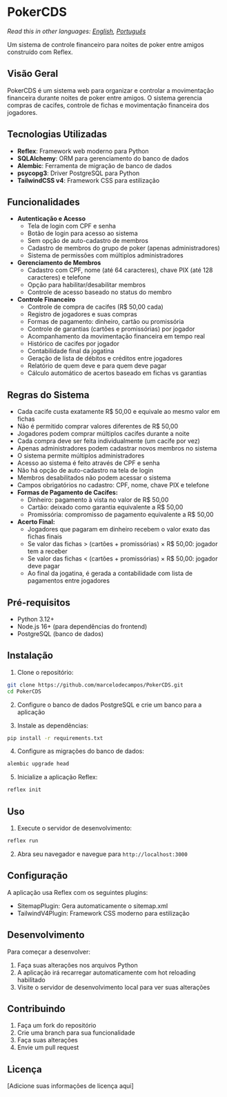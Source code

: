 # PokerCDS

*Read this in other languages: [English](README.en.md), [Português](README.md)*

Um sistema de controle financeiro para noites de poker entre amigos construído com Reflex.

## Visão Geral

PokerCDS é um sistema web para organizar e controlar a movimentação financeira durante noites de poker entre amigos. O sistema gerencia compras de cacifes, controle de fichas e movimentação financeira dos jogadores.

## Tecnologias Utilizadas

- **Reflex**: Framework web moderno para Python
- **SQLAlchemy**: ORM para gerenciamento do banco de dados
- **Alembic**: Ferramenta de migração de banco de dados
- **psycopg3**: Driver PostgreSQL para Python
- **TailwindCSS v4**: Framework CSS para estilização

## Funcionalidades

- **Autenticação e Acesso**
  - Tela de login com CPF e senha
  - Botão de login para acesso ao sistema
  - Sem opção de auto-cadastro de membros
  - Cadastro de membros do grupo de poker (apenas administradores)
  - Sistema de permissões com múltiplos administradores
- **Gerenciamento de Membros**
  - Cadastro com CPF, nome (até 64 caracteres), chave PIX (até 128 caracteres) e telefone
  - Opção para habilitar/desabilitar membros
  - Controle de acesso baseado no status do membro
- **Controle Financeiro**
  - Controle de compra de cacifes (R$ 50,00 cada)
  - Registro de jogadores e suas compras
  - Formas de pagamento: dinheiro, cartão ou promissória
  - Controle de garantias (cartões e promissórias) por jogador
  - Acompanhamento da movimentação financeira em tempo real
  - Histórico de cacifes por jogador
  - Contabilidade final da jogatina
  - Geração de lista de débitos e créditos entre jogadores
  - Relatório de quem deve e para quem deve pagar
  - Cálculo automático de acertos baseado em fichas vs garantias

## Regras do Sistema

- Cada cacife custa exatamente R$ 50,00 e equivale ao mesmo valor em fichas
- Não é permitido comprar valores diferentes de R$ 50,00
- Jogadores podem comprar múltiplos cacifes durante a noite
- Cada compra deve ser feita individualmente (um cacife por vez)
- Apenas administradores podem cadastrar novos membros no sistema
- O sistema permite múltiplos administradores
- Acesso ao sistema é feito através de CPF e senha
- Não há opção de auto-cadastro na tela de login
- Membros desabilitados não podem acessar o sistema
- Campos obrigatórios no cadastro: CPF, nome, chave PIX e telefone
- **Formas de Pagamento de Cacifes:**
  - Dinheiro: pagamento à vista no valor de R$ 50,00
  - Cartão: deixado como garantia equivalente a R$ 50,00
  - Promissória: compromisso de pagamento equivalente a R$ 50,00
- **Acerto Final:**
  - Jogadores que pagaram em dinheiro recebem o valor exato das fichas finais
  - Se valor das fichas > (cartões + promissórias) × R$ 50,00: jogador tem a receber
  - Se valor das fichas < (cartões + promissórias) × R$ 50,00: jogador deve pagar
  - Ao final da jogatina, é gerada a contabilidade com lista de pagamentos entre jogadores

## Pré-requisitos

- Python 3.12+
- Node.js 16+ (para dependências do frontend)
- PostgreSQL (banco de dados)

## Instalação

1. Clone o repositório:
```bash
git clone https://github.com/marcelodecampos/PokerCDS.git
cd PokerCDS
```

2. Configure o banco de dados PostgreSQL e crie um banco para a aplicação

3. Instale as dependências:
```bash
pip install -r requirements.txt
```

4. Configure as migrações do banco de dados:
```bash
alembic upgrade head
```

5. Inicialize a aplicação Reflex:
```bash
reflex init
```

## Uso

1. Execute o servidor de desenvolvimento:
```bash
reflex run
```

2. Abra seu navegador e navegue para `http://localhost:3000`

## Configuração

A aplicação usa Reflex com os seguintes plugins:
- SitemapPlugin: Gera automaticamente o sitemap.xml
- TailwindV4Plugin: Framework CSS moderno para estilização

## Desenvolvimento

Para começar a desenvolver:

1. Faça suas alterações nos arquivos Python
2. A aplicação irá recarregar automaticamente com hot reloading habilitado
3. Visite o servidor de desenvolvimento local para ver suas alterações

## Contribuindo

1. Faça um fork do repositório
2. Crie uma branch para sua funcionalidade
3. Faça suas alterações
4. Envie um pull request

## Licença

[Adicione suas informações de licença aqui]
